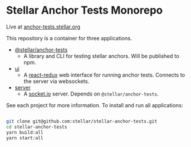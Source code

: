 # Stellar Anchor Tests Monorepo

Live at [anchor-tests.stellar.org](https://anchor-tests.stellar.org)

This repository is a container for three applications.

- [@stellar/anchor-tests](./@stellar/anchor-tests)
	- A library and CLI for testing stellar anchors. Will be published to npm.
- [ui](./ui)
	- A [react-redux](https://react-redux.js.org/) web interface for running anchor tests. Connects to the server via websockets.
- [server](./server)
	- A [socket.io](socket.io) server. Depends on `@stellar/anchor-tests`.

See each project for more information. To install and run all applications:

```sh

git clone git@github.com:stellar/stellar-anchor-tests.git
cd stellar-anchor-tests
yarn build:all
yarn start:all
```
